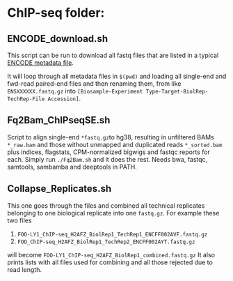 # ChIP-seq folder:

## ENCODE_download.sh
This script can be run to download all fastq files that are listed in a typical [ENCODE metadata file](https://www.encodeproject.org/metadata/type=Experiment&assay_term_name=ChIP-seq&replicates.library.biosample.donor.organism.scientific_name=Homo+sapiens&biosample_term_name=Karpas-422/metadata.tsv).

It will loop through all metadata files in `$(pwd)` and loading all single-end and fwd-read paired-end files and then renaming them,
from like `ENSXXXXXX.fastq.gz` into `[Biosample-Experiment Type-Target-BiolRep-TechRep-File Accession]`.

## Fq2Bam_ChIPseqSE.sh
Script to align single-end `*fastq.gz`to hg38, resulting in unfiltered BAMs `*_raw.bam` and those without unmapped and duplicated reads `*_sorted.bam` plus indices, flagstats, CPM-normalized bigwigs and fastqc reports for each. Simply run `./Fq2Bam.sh` and it does the rest. Needs bwa, fastqc, samtools, sambamba and deeptools in PATH.

## Collapse_Replicates.sh
This one goes through the files and combined all technical replicates belonging to one biological replicate into one `fastq.gz`.
For example these two files 

1. `FOO-LY1_ChIP-seq_H2AFZ_BiolRep1_TechRep1_ENCFF002AVF.fastq.gz`
2. `FOO_ChIP-seq_H2AFZ_BiolRep1_TechRep2_ENCFF002AYT.fastq.gz`

will become
`FOO-LY1_ChIP-seq_H2AFZ_BiolRep1_combined.fastq.gz`
It also prints lists with all files used for combining and all those rejected due to read length.
